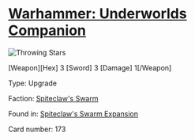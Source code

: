 # [Warhammer: Underworlds Companion](https://guidokessels.github.io/wh-underworlds)

  

![Throwing Stars](https://warhammerunderworlds.com/wp-content/uploads/sites/6/2018/02/173_ENG.png)

[Weapon][Hex] 3 [Sword] 3 [Damage] 1[/Weapon]

Type: Upgrade

Faction: [Spiteclaw's Swarm](https://guidokessels.github.io/wh-underworlds/factions/spiteclaws-swarm.md)

Found in: [Spiteclaw's Swarm Expansion](https://guidokessels.github.io/wh-underworlds/locations/spiteclaws-swarm-expansion.md)

Card number: 173
